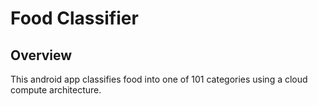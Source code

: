 # Food Classifier 

## Overview 

This android app classifies food into one of 101 categories using a cloud compute architecture.

 